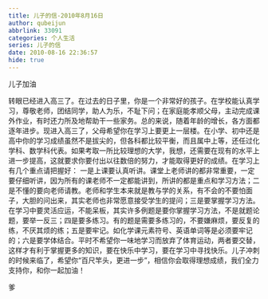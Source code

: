 ```yaml
---
title: 儿子的信-2010年8月16日
author: qubeijun
abbrlink: 33091
categories: 个人生活
series: 儿子的信
date: 2010-08-16 22:36:57
hide: true
---
```

儿子加油

转眼已经进入高三了。在过去的日子里，你是一个非常好的孩子。在学校能认真学习，尊敬老师，团结同学，助人为乐，不耻下问；在家庭能孝顺父母，主动完成课外作业，有时还力所及地帮助干一些家务。总的来说，随着年龄的增长，各方面都逐年进步。现进入高三了，父母希望你在学习上要更上一层楼。在小学、初中还是高中你的学习成绩虽然不是拔尖的，但各科都比较平衡，而且属中上等，还任过化学科、数学科代表。如果考取一所比较理想的大学，我想，还需要在现有的水平上进一步提高，这就要求你要付出以往数倍的努力，才能取得更好的成绩。在学习上有几个重点请把握好：  一是上课要认真听讲。课堂上老师讲的都非常重要，一定要仔细听讲，因为所有的课老师不一定都能讲到，所讲的都是重点和学习方法；二是不懂的要向老师请教。老师和学生本来就是教与学的关系，有不会的不要怕面子，大胆的问出来，其实老师也非常愿意接受学生的提问；三是要掌握学习方法。在学习中要灵活应运，不能呆板，其实许多例题是要你掌握学习方法，不是就题论题，要举一反三；四是要多练习。有的题是需要多练习的，不要嫌麻烦，要反复的练，不厌其烦的练；五是要牢记。如化学课元素符号、英语单词等是必须要牢记的；六是要学体结合。平时不希望你一味地学习而放弃了体育运动，两者要交替，这样才有利于掌握更多的知识，要在快乐中学习，要在学习中寻找快乐。儿子冲刺的时候来临了，希望你“百尺竿头，更进一步”，相信你会取得理想成绩，我们全力支持你，和你一起加油！

爹